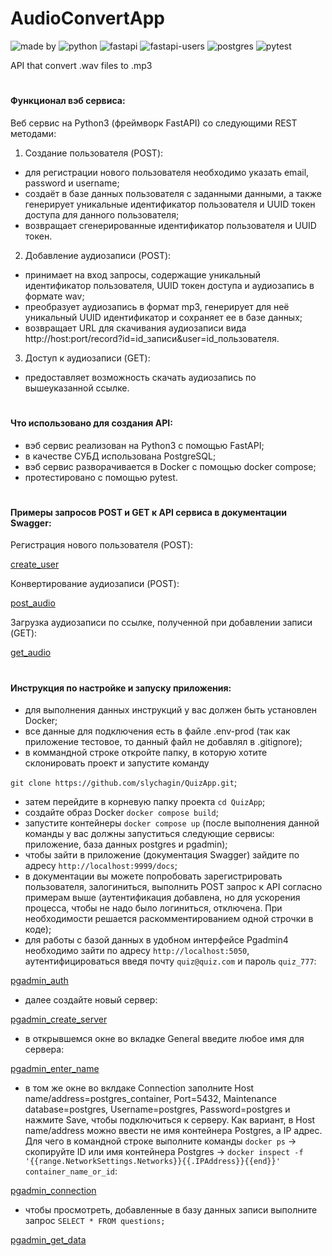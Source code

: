 # AudioConvertApp
![made by](https://img.shields.io/badge/made_by-slychagin-orange)
![python](https://img.shields.io/badge/python-v3.10.5-blue)
![fastapi](https://img.shields.io/badge/fastapi-v0.95.1-green)
![fastapi-users](https://img.shields.io/badge/fastapi_users-v11.0.0-red)
![postgres](https://img.shields.io/badge/postgres-15-blue)
![pytest](https://img.shields.io/badge/pytest-ok-brightgreen)

API that convert .wav files to .mp3
#
#### Функционал вэб сервиса:
Веб сервис на Python3 (фреймворк FastAPI) со следующими REST методами:
1. Cоздание пользователя (POST):
- для регистрации нового пользователя необходимо указать email, password и username;
- cоздаёт в базе данных пользователя c заданными данными, а также генерирует уникальные идентификатор пользователя и UUID токен доступа для данного пользователя;
- возвращает сгенерированные идентификатор пользователя и UUID токен.
2. Добавление аудиозаписи (POST):
- принимает на вход запросы, содержащие уникальный идентификатор пользователя, UUID токен доступа и аудиозапись в формате wav;
- преобразует аудиозапись в формат mp3, генерирует для неё уникальный UUID идентификатор и сохраняет ее в базе данных;
- возвращает URL для скачивания аудиозаписи вида http://host:port/record?id=id_записи&user=id_пользователя.
3. Доступ к аудиозаписи (GET):
- предоставляет возможность скачать аудиозапись по вышеуказанной ссылке.

#
#### Что использовано для создания API:
- вэб сервис реализован на Python3 с помощью FastAPI;
- в качестве СУБД использована PostgreSQL;
- вэб сервис разворачивается в Docker с помощью docker compose;
- протестировано с помощью pytest.

#
#### Примеры запросов POST и GET к API сервиса в документации Swagger:
Регистрация нового пользователя (POST):

[create_user](https://github.com/slychagin/AudioConvertApp/blob/master/demo_gifs/create_user.gif)

Конвертирование аудиозаписи (POST):

[post_audio](https://github.com/slychagin/AudioConvertApp/blob/master/demo_gifs/post_audio.gif)

Загрузка аудиозаписи по ссылке, полученной при добавлении записи (GET):

[get_audio](https://github.com/slychagin/AudioConvertApp/blob/master/demo_gifs/get_audio.gif)


#
#### Инструкция по настройке и запуску приложения:
- для выполнения данных инструкций у вас должен быть установлен Docker;
- все данные для подключения есть в файле .env-prod (так как приложение тестовое, то данный файл не добавлял в .gitignore);
- в коммандной строке откройте папку, в которую хотите склонировать проект и запустите команду

`git clone https://github.com/slychagin/QuizApp.git`;
- затем перейдите в корневую папку проекта `cd QuizApp`;
- создайте образ Docker `docker compose build`;
- запустите контейнеры `docker compose up` (после выполнения данной команды у вас должны запуститься следующие сервисы: приложение, база данных postgres и pgadmin);
- чтобы зайти в приложение (документация Swagger) зайдите по адресу `http://localhost:9999/docs`;
- в документации вы можете попробовать зарегистрировать пользователя, залогиниться, выполнить POST запрос к API согласно примерам выше (аутентификация добавлена, но для ускорения процесса, чтобы не надо было логиниться, отключена. При необходимости решается раскомментированием одной строчки в коде);
- для работы с базой данных в удобном интерфейcе Pgadmin4 необходимо зайти по адресу `http://localhost:5050`, аутентифицироваться введя почту `quiz@quiz.com` и пароль `quiz_777`:

[pgadmin_auth](https://github.com/slychagin/QuizApp/blob/master/demo_gifs/pgadmin_auth.jpg)
- далее создайте новый сервер:

[pgadmin_create_server](https://github.com/slychagin/QuizApp/blob/master/demo_gifs/pgadmin_create_server.jpg)
- в открывшемся окне во вкладке General введите любое имя для сервера:

[pgadmin_enter_name](https://github.com/slychagin/QuizApp/blob/master/demo_gifs/pgadmin_enter_name.jpg)
- в том же окне во вклдаке Connection заполните Host name/address=postgres_container, Port=5432, Maintenance database=postgres, Username=postgres, Password=postgres и нажмите Save, чтобы подключиться к серверу. Как вариант, в Host name/address можно ввести не имя контейнера Postgres, а IP адрес. Для чего в командной строке выполните команды `docker ps` -> скопируйте ID или имя контейнера Postgres -> `docker inspect -f '{{range.NetworkSettings.Networks}}{{.IPAddress}}{{end}}' container_name_or_id`:

[pgadmin_connection](https://github.com/slychagin/QuizApp/blob/master/demo_gifs/pgadmin_connection.jpg)
- чтобы просмотреть, добавленные в базу данных записи выполните запрос `SELECT * FROM questions;`

[pgadmin_get_data](https://github.com/slychagin/QuizApp/blob/master/demo_gifs/pgadmin_get_data.jpg)

